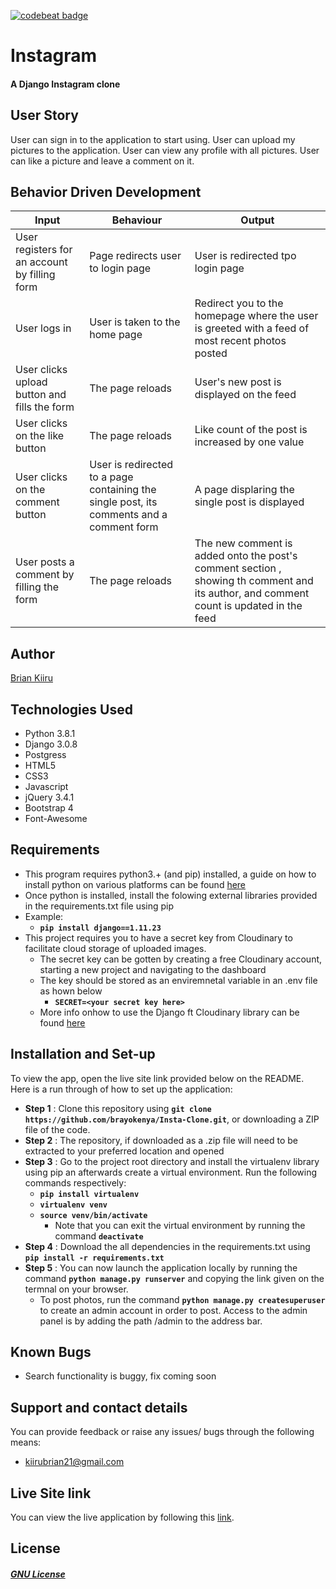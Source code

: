 [![codebeat badge](https://codebeat.co/badges/0f765494-e404-4623-8ebb-ddd86dc9d2ca)](https://codebeat.co/projects/github-com-brayokenya-insta-clone-master)
# Instagram

#### A Django Instagram clone

## User Story
User can sign in to the application to start using.
User can upload my pictures to the application.
User can view any profile with all pictures.
User can like a picture and leave a comment on it.


## Behavior Driven Development

| Input                    | Behaviour                       | Output                                       |
| -------------------------| ------------------------------  | -------------------------------------------- |
| User registers for an account by filling form            | Page redirects user to login page               | User is redirected tpo login page               |
| User logs in             | User is taken to the home page | Redirect you to the homepage where the user is greeted with a feed of most recent photos posted             |
| User clicks upload button and fills the form         | The page reloads    | User's new post is displayed on the feed                     | 
| User clicks on the like button | The page reloads | Like count of the post is increased by one value   |
| User clicks on the comment button| User is redirected to a page containing the single post, its comments and a comment form    | A page displaring the single post is displayed                 |
| User posts a comment by filling the form       | The page reloads    | The new comment is added onto the post's comment section , showing th comment and its author, and comment count is updated  in the feed            |


## Author
[Brian Kiiru](https://github.com/brayokenya)

## Technologies Used
* Python 3.8.1
* Django 3.0.8
* Postgress
* HTML5  
* CSS3
* Javascript
* jQuery 3.4.1
* Bootstrap 4
* Font-Awesome


## Requirements
* This program requires python3.+ (and pip) installed, a guide on how to install python on various platforms can be found [here](https://www.python.org/)
* Once python is installed, install the folowing external libraries provided in the requirements.txt file using pip
* Example: 
    * **`pip install django==1.11.23`**
* This project requires you to have a secret key from Cloudinary to facilitate cloud storage of uploaded images.
    * The secret key can be gotten by creating a free Cloudinary account, starting a new project and navigating to the dashboard
    * The key should be stored as an enviremnetal variable in an .env file as hown below
        * **`SECRET=<your secret key here>`**
    * More info onhow to use the Django ft Cloudinary library can be found [here](https://cloudinary.com/documentation/django_integration)

## Installation and Set-up
To view the app, open the live site link provided below on the README.
Here is a run through of how to set up the application:
* **Step 1** : Clone this repository using **`git clone https://github.com/brayokenya/Insta-Clone.git`**, or downloading a ZIP file of the code.
* **Step 2** : The repository, if downloaded as a .zip file will need to be extracted to your preferred location and opened
* **Step 3** : Go to the project root directory and install the virtualenv library using pip an afterwards create a virtual environment. Run the following commands respectively:
    * **`pip install virtualenv`**
    * **`virtualenv venv`**
    * **`source venv/bin/activate`**
        * Note that you can exit the virtual environment by running the command **`deactivate`**
* **Step 4** : Download the all dependencies in the requirements.txt using **`pip install -r requirements.txt`**
* **Step 5** : You can now launch the application locally by running the command **`python manage.py runserver`** and copying the link given on the termnal on your browser.
    * To post photos, run the command  **`python manage.py createsuperuser`** to create an admin account in order to post. Access to the admin panel is by adding the path /admin to the address bar.


## Known Bugs
* Search functionality is buggy, fix coming soon


## Support and contact details
You can provide feedback or raise any issues/ bugs through the following means:
* kiirubrian21@gmail.com

## Live Site link
You can view the live application by following this [link](https://instagramu1.herokuapp.com/).

## License
#### [*GNU License*](LICENSE)